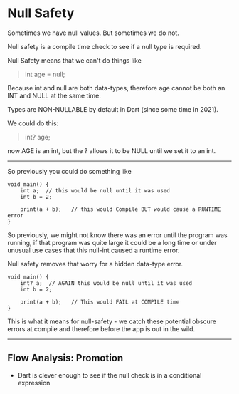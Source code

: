 # Null Safety

Sometimes we have null values. But sometimes we do not.

Null safety is a compile time check to see if a null type is required. 

Null Safety means that we can't do things like 

> int age = null; 

Because int and null are both data-types, therefore age cannot be both an INT and NULL at the same time. 

Types are NON-NULLABLE by default in Dart (since some time in 2021). 

We could do this: 

> int? age;

now AGE is an int, but the ? allows it to be NULL until we set it to an int. 

---

So previously you could do something like 

    void main() {
        int a;  // this would be null until it was used
        int b = 2;

        print(a + b);   // this would Compile BUT would cause a RUNTIME error
    }

So previously, we might not know there was an error until the program was running, if that program was quite large it could be a long time or under unusual use cases that this null-int caused a runtime error.

Null safety removes that worry for a hidden data-type error. 

    void main() {
        int? a;  // AGAIN this would be null until it was used
        int b = 2;

        print(a + b);   // This would FAIL at COMPILE time
    }

This is what it means for null-safety - we catch these potential obscure errors at compile and therefore before the app is out in the wild. 

---

## Flow Analysis: Promotion 

- Dart is clever enough to see if the null check is in a conditional expression